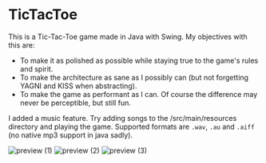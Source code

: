 # TicTacToe

This is a Tic-Tac-Toe game made in Java with Swing. My objectives with this are:

- To make it as polished as possible while staying true to the game's rules and spirit.
- To make the architecture as sane as I possibly can (but not forgetting YAGNI and KISS when abstracting).
- To make the game as performant as I can. Of course the difference may never be perceptible, but still fun.

I added a music feature. Try adding songs to the /src/main/resources directory and playing the game. Supported formats
are `.wav`, `.au` and `.aiff` (no native mp3 support in java sadly).

![preview (1)](https://user-images.githubusercontent.com/48960377/230601603-d4cff7a7-53bd-41e2-b813-8fec3ff989e7.png)
![preview (2)](https://user-images.githubusercontent.com/48960377/230601606-feef2fa8-f8f2-48f1-b2cf-f6670b7a3639.png)
![preview (3)](https://user-images.githubusercontent.com/48960377/230601607-9d05e9eb-40ba-4c0c-8260-2b35320fe848.png)
